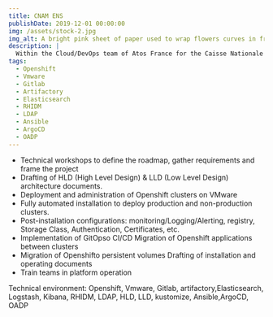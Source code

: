 ```yaml
---
title: CNAM ENS
publishDate: 2019-12-01 00:00:00
img: /assets/stock-2.jpg
img_alt: A bright pink sheet of paper used to wrap flowers curves in front of rich blue background
description: |
  Within the Cloud/DevOps team of Atos France for the Caisse Nationale de l'assurance Maladie (CNAM), I'm working as a DevOps Architect for the implementation of container orchestration infrastructure for the mon espace numérique de santé (ENS) platform.
tags:
  - Openshift
  - Vmware
  - Gitlab
  - Artifactory
  - Elasticsearch
  - RHIDM
  - LDAP
  - Ansible
  - ArgoCD
  - OADP
---
```


- Technical workshops to define the roadmap, gather requirements and frame the project
- Drafting of HLD (High Level Design) & LLD (Low Level Design) architecture documents.
- Deployment and administration of Openshift clusters on VMware
- Fully automated installation to deploy production and non-production clusters.
- Post-installation configurations: monitoring/Logging/Alerting, registry, Storage Class, Authentication, Certificates, etc.
- Implementation of GitOpso CI/CD Migration of Openshift applications between clusters
- Migration of Openshifto persistent volumes Drafting of installation and operating documents
- Train teams in platform operation

Technical environment: Openshift, Vmware, Gitlab, artifactory,Elasticsearch, Logstash, Kibana, RHIDM, LDAP, HLD, LLD, kustomize, Ansible,ArgoCD, OADP
